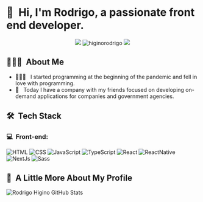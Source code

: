 <h1>👋 &nbsp;Hi, I'm Rodrigo, a passionate front end developer.</h1>
<p align="center">
<a href="https://www.linkedin.com/in/rodrigohiginodev/"><img src="https://img.shields.io/badge/-Rodrigo%20Higino%20-0077B5?style=flat-square&logo=Linkedin&logoColor=white"/></a>
<img src="https://komarev.com/ghpvc/?username=higinorodrigo&label=Profile%20views&color=674ff1&style=flat-square" alt="higinorodrigo" />
<a href="https://twitter.com/rodrigohigin"><img src="https://img.shields.io/badge/-Rodrigo%20Higino%20-0077B5?style=flat-square&logo=Twitter&logoColor=white"/></a>

</p>

<h2> 👨🏻‍💻 &nbsp;About Me </h2>

- 👨🏻‍💻 &nbsp; I started programming at the beginning of the pandemic and fell in love with programming.
- 💼 &nbsp; Today I have a company with my friends focused on developing on-demand applications for companies and government agencies.

<h2> 🛠 &nbsp;Tech Stack</h2>
<h3>💻 &nbsp;Front-end:</h3>

![HTML](https://img.shields.io/badge/-HTML-333333?style=flat&logo=HTML5)
![CSS](https://img.shields.io/badge/-CSS-333333?style=flat&logo=CSS3&logoColor=1572B6)
![JavaScript](https://img.shields.io/badge/-JavaScript-333333?style=flat&logo=javascript)
![TypeScript](https://img.shields.io/badge/-TypeScript-333333?style=flat&logo=typescript&logoColor=2D79C7)
![React](https://img.shields.io/badge/-React-333333?style=flat&logo=react)
![ReactNative](https://img.shields.io/badge/-ReactNative-333333?style=flat&logo=reactNative)
![NextJs](https://img.shields.io/badge/-NextJs-333333?style=flat&logo=NextJs)
![Sass](https://img.shields.io/badge/-Sass-333333?style=flat&logo=Sass)


<h2>🚀 &nbsp;A Little More About My Profile</h2>

![Rodrigo Higino GitHub Stats](https://github-readme-stats.vercel.app/api?username=higinoRodrigo&show_icons=true&theme=dracula&count_private=true)
